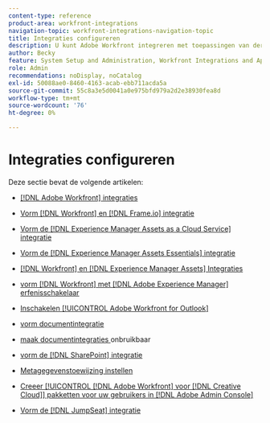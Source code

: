 ```yaml
---
content-type: reference
product-area: workfront-integrations
navigation-topic: workfront-integrations-navigation-topic
title: Integraties configureren
description: U kunt Adobe Workfront integreren met toepassingen van derden. Integraties kunnen het nut van Workfront uitbreiden en het aanpassen aan de behoeften van uw organisatie.
author: Becky
feature: System Setup and Administration, Workfront Integrations and Apps
role: Admin
recommendations: noDisplay, noCatalog
exl-id: 50088ae0-8460-4163-acab-ebb711acda5a
source-git-commit: 55c8a3e5d0041a0e975bfd979a2d2e38930fea8d
workflow-type: tm+mt
source-wordcount: '76'
ht-degree: 0%

---
```


# Integraties configureren

Deze sectie bevat de volgende artikelen:

* [[!DNL Adobe Workfront]  integraties ](../../administration-and-setup/configure-integrations/workfront-integrations-1.md)
* [Vorm  [!DNL Workfront]  en  [!DNL Frame.io]  integratie](/help/quicksilver/administration-and-setup/configure-integrations/configure-wf-and-frame.md)
* [Vorm de  [!DNL Experience Manager Assets as a Cloud Service]  integratie](../../administration-and-setup/configure-integrations/configure-aacs-integration.md)
* [Vorm de  [!DNL Experience Manager Assets Essentials]  integratie](../../documents/adobe-workfront-for-experience-manager-assets-essentials/setup-asset-essentials.md)
* [[!DNL Workfront]  en  [!DNL Experience Manager Assets]  Integraties ](../../documents/workfront-and-experience-manager-integrations/wf-experience-manager-integrations.md)
* [ vorm  [!DNL Workfront]  met  [!DNL Adobe Experience Manager]  erfenisschakelaar ](../../administration-and-setup/configure-integrations/configure-workfront-aem.md)
* [ Inschakelen [!UICONTROL Adobe Workfront for Outlook]](../../administration-and-setup/configure-integrations/enable-workfront-for-outlook.md)
* [ vorm documentintegratie ](../../administration-and-setup/configure-integrations/configure-document-integrations.md)
* [ maak documentintegraties ](../../administration-and-setup/configure-integrations/disable-document-integrations.md) onbruikbaar
* [ vorm de  [!DNL SharePoint]  integratie ](../../administration-and-setup/configure-integrations/configure-sharepoint-integration.md)
* [Metagegevenstoewijzing instellen](../../administration-and-setup/configure-integrations/set-up-metadata-mapping.md)
* [Creeer [!UICONTROL [!DNL Adobe Workfront] voor  [!DNL Creative Cloud]]  pakketten voor uw gebruikers in  [!DNL Adobe Admin Console]](/help/quicksilver/administration-and-setup/configure-integrations/create-plugin-only-packages.md)

  <!--
  <li data-mc-conditions="QuicksilverOrClassic.Draft mode"><a href="../../administration-and-setup/configure-integrations/create-oauth-application.md" class="MCXref xref" xrefformat="{para}">Create OAuth2 applications for Workfront integrations</a> </li>
  -->

  <!--
  <li data-mc-conditions="QuicksilverOrClassic.Draft mode"><a href="../../administration-and-setup/configure-integrations/manage-custom-oauth2-apps.md" class="MCXref xref" xrefformat="{para}">View and manage custom OAuth2 applications</a> </li>
  -->

* [Vorm de  [!DNL JumpSeat]  integratie](/help/quicksilver/administration-and-setup/configure-integrations/configure-jumpseat.md)
